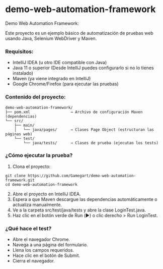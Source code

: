 # demo-web-automation-framework
Demo Web Automation Framework:

Este proyecto es un ejemplo básico de automatización de pruebas web usando Java, Selenium WebDriver y Maven.

### Requisitos:
- IntelliJ IDEA (u otro IDE compatible con Java)
- Java 11 o superior (Desde IntelliJ puedes configurarlo si no lo tienes instalado)
- Maven (ya viene integrado en IntelliJ)
- Google Chrome/Firefox (para ejecutar las pruebas)


### Contenido del proyecto:
```
demo-web-automation-framework/
├── pom.xml                  → Archivo de configuración Maven (dependencias)
└── src/
    ├── main/
    │   └── java/pages/      → Clases Page Object (estructuran las páginas web)
    └── test/
        └── java/tests/      → Clases de prueba (ejecutan los tests)
```


### ¿Cómo ejecutar la prueba?
1. Clona el proyecto:
```
git clone https://github.com/Gamegart/demo-web-automation-framework.git
cd demo-web-automation-framework
```
2. Abre el proyecto en IntelliJ IDEA.
3. Espera a que Maven descargue las dependencias automáticamente o actualiza manualmente.
4. Ve a la carpeta src/test/java/tests y abre la clase LoginTest.java.
5. Haz clic en el botón verde de Run (▶️) o clic derecho > Run LoginTest.


### ¿Qué hace el test?
- Abre el navegador Chrome.
- Navega a una página del formulario.
- Llena los campos requeridos.
- Hace clic en el botón de Submit.
- Cierra el navegador.
